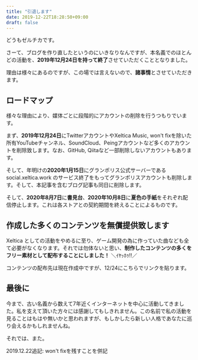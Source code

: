 ```yaml
---
title: "引退します"
date: 2019-12-22T18:28:50+09:00
draft: false
---
```


どうもゼルチカです。

さーて、ブログを作り直したというのにいきなりなんですが、本名義でのほとんどの活動を、**2019年12月24日を持って終了**させていただくこととなりました。

理由は様々にあるのですが、この場では言えないので、**諸事情**とさせていただきます。

<!--more-->

## ロードマップ

様々な理由により、媒体ごとに段階的にアカウントの削除を行うつもりでいます。

まず、**2019年12月24日**にTwitterアカウントやXeltica Music, won't fixを除いた所有YouTubeチャンネル、SoundCloud、Peingアカウントなど多くのアカウントを削除致します。なお、GitHub, Qiitaなど一部削除しないアカウントもあります。

そして、年明けの**2020年1月15日**にグランポリス公式サーバーである social.xeltica.work のサービス終了をもってグランポリスアカウントも削除します。そして、本記事を含むブログ記事も同日に削除します。

そして、**2020年8月7日**に**書見台**、**2020年10月8日**に**夏色の手紙**をそれぞれ配信停止します。これは各ストアとの契約期間を終えることによるものです。

## 作成した多くのコンテンツを無償提供致します

Xeltica としての活動をやめるに至り、ゲーム開発の為に作っていた曲なども全て必要がなくなります。それでは勿体ないと思い、**制作したコンテンツの多くをフリー素材として配布することにしました！** ＼ｲﾔｯﾎｩ!!／

コンテンツの配布先は現在作成中ですが、12/24にこちらでリンクを貼ります。

## 最後に

今まで、古い名義から数えて7年近くインターネットを中心に活動してきました。私を支えて頂いた方々には感謝してもしきれません。この名前で私の活動を見ることはもはや無いかと思われますが、もしかしたら新しい人格であなたに巡り会えるかもしれませんね。

それでは、また。

2019.12.22追記: won't fixを残すことを併記